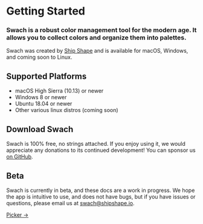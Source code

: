 # Getting Started

<h3 class="font-hairline">
 Swach is a robust color management tool for the modern age. It allows you to collect colors and organize them into palettes.
</h3>

Swach was created by <a href="https://shipshape.io/" class="text-alt hover:text-color1">Ship Shape</a> and is available for macOS, Windows, and coming soon to Linux.

## Supported Platforms

- macOS High Sierra (10.13) or newer
- Windows 8 or newer
- Ubuntu 18.04 or newer
- Other various linux distros (coming soon)

## Download Swach

Swach is 100% free, no strings attached. If you enjoy using it, we would appreciate any donations
to its continued development! You can sponsor us <a class="text-alt hover:text-color1" href="https://github.com/sponsors/rwwagner90">on GitHub</a>.

## Beta

Swach is currently in beta, and these docs are a work in progress. We hope the app is intuitive
to use, and does not have bugs, but if you have issues or questions, please email us at <a class="text-alt hover:text-color1" href="/docs/picker/">swach@shipshape.io</a>.

<footer class="flex justify-end lg:hidden">
  <a class="text-alt hover:text-color1" href="/docs/picker/">Picker →</a>
</footer>

